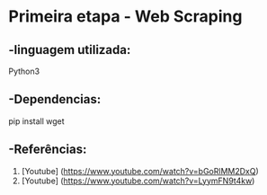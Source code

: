 # Primeira etapa - Web Scraping
## -linguagem utilizada:
Python3 

## -Dependencias: 
pip install wget

## -Referências: 
 1. [Youtube] (https://www.youtube.com/watch?v=bGoRlMM2DxQ)
 2. [Youtube] (https://www.youtube.com/watch?v=LyymFN9t4kw)

#
